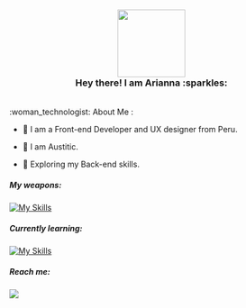   <h3 align="center">
   <img src="https://media.giphy.com/media/WUlplcMpOCEmTGBtBW/giphy.gif" width="120"><br>
  Hey there! I am Arianna :sparkles:<br>
  </h3> 

  <br>
  :woman_technologist: About Me :<br>

  - 🎨 I am a Front-end Developer and UX designer from Peru.
  
  - :rainbow: I am Austitic.

  - :seedling: Exploring my Back-end skills.

   <h5>My weapons:<br></h5>

  [![My Skills](https://skillicons.dev/icons?i=html,css,js,react,sass,emotion,styledcomponents,materialui,nodejs,figma,ps&theme=light)](https://skillicons.dev)


  <h5>Currently learning:<br></h5>

  [![My Skills](https://skillicons.dev/icons?i=regex,swift,tailwind,php,mysql&theme=light)](https://skillicons.dev)

  <div>
  <h5>Reach me:</h5>
    <a href="https://www.linkedin.com/in/arianna-avalos-a6a38b224">
      <img src="https://skillicons.dev/icons?i=linkedin" />
    </a>
  </div>

